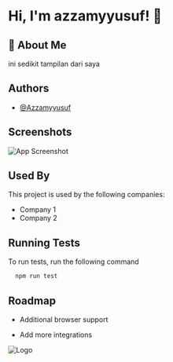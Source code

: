 
# Hi, I'm azzamyyusuf! 👋


## 🚀 About Me


ini sedikit tampilan dari saya
## Authors

- [@Azzamyyusuf](https://github.com/Azzamyyusuf)


## Screenshots

![App Screenshot](https://via.placeholder.com/468x300?text=App+Screenshot+Here)


## Used By

This project is used by the following companies:

- Company 1
- Company 2


## Running Tests

To run tests, run the following command

```bash
  npm run test
```


## Roadmap

- Additional browser support

- Add more integrations


![Logo](https://dev-to-uploads.s3.amazonaws.com/uploads/articles/th5xamgrr6se0x5ro4g6.png)

